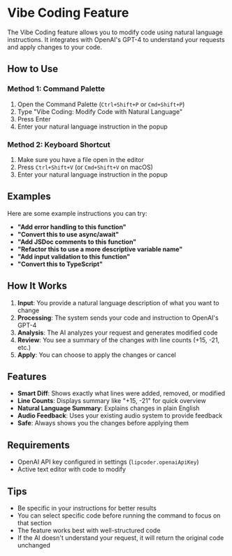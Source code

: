 # Vibe Coding Feature

The Vibe Coding feature allows you to modify code using natural language instructions. It integrates with OpenAI's GPT-4 to understand your requests and apply changes to your code.

## How to Use

### Method 1: Command Palette
1. Open the Command Palette (`Ctrl+Shift+P` or `Cmd+Shift+P`)
2. Type "Vibe Coding: Modify Code with Natural Language"
3. Press Enter
4. Enter your natural language instruction in the popup

### Method 2: Keyboard Shortcut
1. Make sure you have a file open in the editor
2. Press `Ctrl+Shift+V` (or `Cmd+Shift+V` on macOS)
3. Enter your natural language instruction in the popup

## Examples

Here are some example instructions you can try:

- **"Add error handling to this function"**
- **"Convert this to use async/await"**
- **"Add JSDoc comments to this function"**
- **"Refactor this to use a more descriptive variable name"**
- **"Add input validation to this function"**
- **"Convert this to TypeScript"**

## How It Works

1. **Input**: You provide a natural language description of what you want to change
2. **Processing**: The system sends your code and instruction to OpenAI's GPT-4
3. **Analysis**: The AI analyzes your request and generates modified code
4. **Review**: You see a summary of the changes with line counts (+15, -21, etc.)
5. **Apply**: You can choose to apply the changes or cancel

## Features

- **Smart Diff**: Shows exactly what lines were added, removed, or modified
- **Line Counts**: Displays summary like "+15, -21" for quick overview
- **Natural Language Summary**: Explains changes in plain English
- **Audio Feedback**: Uses your existing audio system to provide feedback
- **Safe**: Always shows you the changes before applying them

## Requirements

- OpenAI API key configured in settings (`lipcoder.openaiApiKey`)
- Active text editor with code to modify

## Tips

- Be specific in your instructions for better results
- You can select specific code before running the command to focus on that section
- The feature works best with well-structured code
- If the AI doesn't understand your request, it will return the original code unchanged 